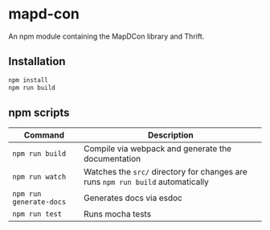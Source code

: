 # mapd-con
An npm module containing the MapDCon library and Thrift.

## Installation

```bash
npm install
npm run build
```

## npm scripts

Command | Description
--- | ---
`npm run build` | Compile via webpack and generate the documentation
`npm run watch` | Watches the `src/` directory for changes are runs `npm run build` automatically
`npm run generate-docs` | Generates docs via esdoc
`npm run test` | Runs mocha tests
